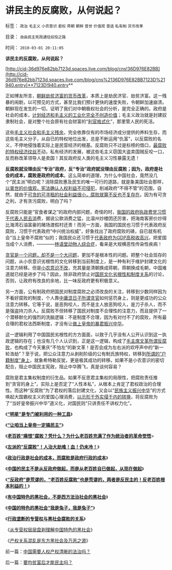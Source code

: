 # 讲民主的反腐败，从何说起？

标签： `政治` `毛主义` `小农意识` `君权` `蒋朝` `朝鲜` `普世` `价值观` `普适` `私有制` `货币改革` 

目录： `自由民主宪政通往奴役之路`

时间： `2010-03-01 20:11:05`

**讲民主的反腐败，从何说起？**

[http://cid-36d976e82bb7123d.spaces.live.com/blog/cns!36D976E82BB](http://cid-36d976e82bb7123d.spaces.live.com/blog/cns%2136D976E82BB7123D%21940.entry)**7123D!940.entry**



正如博友所言，[朝鲜劫贫济富的货币改革](../../../2010/1/10/朝鲜货币抢劫即将进入第二幕：恶性通货膨胀.md)，本质上是劫民济官、劫贫济富。这一残暴的闹剧，以可预见的方式，甚至比我们预计更快的速度失败，令朝鲜加速崩溃。朝鲜现在发生的一切，证明了我们对中朝极权社会的分析，是完全正确的。政府是社会的成本，[计划经济和毛主义的工业化完全不创造价值](../../../2009/8/4/计划经济的工业化为什么不能解决民以食为天.md)；毛主义政治就是封建奴隶制社会，是对整个社会原有社会财富的“[利官格式化](../../../2009/8/13/市场化公众公司，私有制及国企.md)”，那里管人民的死活。

这些[毛主义社会和毛主义残余](http://darthvad.blog.sohu.com/132102470.html)，完全依靠仅有的市场经济成分提供的养料生存，而这些毛主义分子，从自已的特权地位出发，总是不断运用“仇富”，以反腐败的名义，不停地侵蚀着实际上是民营经济的根基。反腐败只不过是标榜的借口，[最腐败的特权经济纹丝不](../../../2009/7/21/混水便于摸鱼，特权等于产权.md)动，私有经济的发展，被这些毛主义窃国大盗卖国贼反咬一口，反而称改革领导人是卖国！其反政府反人类的毛主义习性暴露无遗！

**反腐败就没理由反“专治”政府，反“专治”政府就没理由反腐败；因为，政府是社会的成本，腐败是政府的成本**。这么简单的道理，为什么中国社会，竟然没几个“民主派”明白呢？消除腐败惠及民生的唯一可行的道路，就是象美国社会那样，[以普世的价值观，宪法确认人权利益不可侵犯](../../../2009/10/17/人的利益包括所有排他的权益.md)，削减政府“不得不管”的范围，自然，就由于[可贪的可寻租的社会利益很小，腐败就算不反也不复存在](../../../2009/10/22/大赦腐败的成本边界和民主妥协的收益确定.md)。因为有可贪之利，才有贪污腐败，明白了吗？

反腐败只能是“官食者谋之”的政府内部问题，奇怪的时，[我国的政府执政费党习惯于代表人民去消](../../../2009/8/20/特权消费和艰苦民生.md)费，据说公款消费之猛，比温州炒楼团还厉害，把海南客房价炒得比海湾石油富豪的赌场渡假村还贵！而另一方面，我国的国民也习惯于代表政府反腐败，习惯于代表政府“中兴统治权威”，好象找出了政府腐败的碴，自已就有机会“当上皇帝不腐败”似的；我国民众还习惯于[代表政府为GDP高税收高兴](../../../2008/11/11/计划经济调用通货膨胀：政府的成本有意义吗？.md)，把爱国当成个人消费，————[林语堂动物人综合症](../../../2009/2/2/实例解剖极左的人格认知误区.md)，看来是大规横恶性传染性疾病！

[贪官是一个问题，却不是一个大问题](../../../2010/1/4/贪官是问题，却不是大问题.md)，更加不是根本性的问题。把整个社会现存的问题，从小农意识劣根性的文化转移到当前制度上，是一种有利于维护封建文化的注意力转移。但是[小农意识不改](../../../2009/11/15/小农意识和被利用的户籍制度的争论.md)，充其量是清朝换成蒋朝，蒋朝换成毛朝，中国难道就已经是进步了吗？因此，除非政府禁止对[国民文化劣根性和制度关系](../../../2009/12/31/小农意识的“自然主义”是落后的共同根源.md)的讨论，否则，让政府有改良的余地，比一味反政府更有积极意义。

另一方面，公有制政府把国民对制度腐败之必须改良的关注，转移到少数同样因为不看好腐败的制度，个人靠[中庸混日子所谓贪官](../../../2009/12/2/混！中庸之道的策源地.md)如何惩罚身上，则是更成功的公众注意力转移。它等于说，是恶狗咬人，而不是主人放恶狗咬人，是刀子杀人，而不是强盗持刀杀人。反腐败不但转移了国民对制度不合理性的注意力，而且提供了一个潜移默化的强烈的洗脑逻辑：不是制度不合理，因为有对付不了的腐败，所有最合理的君权法西斯制度，才没有让[做上皇帝的暴君振兴中华](../../../2009/10/1/大国霸权主义阻碍中国和平崛起.md)。

这一逻辑利用了中国国民劣根性的方方面面，以致于几乎没有人公开认识到这一执政逻辑的存在；也没有几个人认识到，正是这一逻辑，构成了[毛主席文革所谓反腐败](../../../2009/7/3/看看毛主席是怎样发动文革反腐的.md)，也构成了今天重庆“不怕左”的新文革！是否会成为左右派的欢呼声中的“新一轮浩劫”？至于说，把公众注意力从剥削阶级的公有制氏族特权，转移到[所谓的“户籍制度”身上](../../../2009/9/7/盲目反户籍制度声浪.md)，就象希特勒反犹，更是极其成功的转移。如果不是小农意识的密切配合，阻止中国民主宪政，阻止中华腾飞，真是谈何容易？

腐败是君主集权制度的衍生品。如果不反思君主集权的局限性，把腐败责任推到“贪官的身上”，实际上是否定了“人性本私”，从根本上肯定了君权政治的合理性。而这种“反腐败”为了君权的落后封建文化，又会以“[民族主义振兴中华](../../../2009/9/28/中国怀旧复古的乌托邦传统文化.md)”的方式唤起大国霸权主义的爱国心理消费，[以示形于外实侵于内的转换](../../../2009/9/28/示形于外实侵于内的爱国道德明星.md)，将反腐败为了“当好皇帝振兴中华”道义化，对国民则“只讲责任不讲权力化”。

《[**“明星”是专门被利用的一种工具**](../../../2010/2/23/当明星搏出名有啥好处.md)》

《[**“让咱当上皇帝一定搞民主”**](http://blog.sina.com.cn/s/blog_5563a64d0100gvo4.html)》

《[**老百姓“痛恨”腐败？凭什么？为什么老百姓充满了作为统治者的革命觉悟**](../../../2010/2/25/痛恨腐败反腐败，皇帝不急太监急.md)>

《[**左派的“反腐败”！人治大劫难！血！仍未冷！**](http://blog.sina.com.cn/s/blog_5563a64d0100gw4l.html)》

《[**政治行政是社会的成本，而腐败是政府行政的成本**](../../../2010/2/26/行政是社会的成本，而腐败是行政的成本.md)》

《[**中国的民主不是从反政府做起，而是从老百姓自已做起，从现在做起**](../../../2010/2/26/中国的民主只不过就是从自已做起，从现在做起.md)》

《[**“反政府”是荒谬的，“老百姓反腐败”也是荒谬的，两者是反民主的！反老百姓根本利益的！**](../../../2010/2/26/“反政府”是荒谬的.md)》

《[**有中国特色的黑社会，不是西方法治社会的黑社会**](../../../2010/2/27/有中国特色的黑社会.md)》

《[**中国的特色的黑社会“我是兔子，我是兔子”**](../../../2010/2/27/扬我警威“我是兔子，我是兔子”.md)》

《[**行政垄断的专营权与黑社会腐败的关系**](../../../2010/2/28/行政垄断的专营权与黑社会腐败的关系.md)》

《[从专营权层层盘剥理解中国特色的黑社会](../../../2010/2/28/从专营权层层盘剥理解中国特色的黑社会.md)》

《[产权关系混乱是东方黑社会及万恶之源](../../../2010/3/1/产权关系混乱催生中国特色的黑社会.md)》



前一篇：[中国需要人权产权清晰的法治吗？](../../../2010/3/1/中国需要人权产权清晰的法治吗？.md)

后一篇：[要均贫富后才能民主吗？](../../../2010/3/1/要均贫富后才能民主吗？.md)